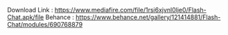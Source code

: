Download Link : https://www.mediafire.com/file/1rsi6xjvnl0lje0/Flash-Chat.apk/file
Behance : https://www.behance.net/gallery/121414881/Flash-Chat/modules/690768879
